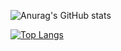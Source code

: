 ![Anurag's GitHub stats](https://github-readme-stats.vercel.app/api?username=swliu920322&show_icons=true&theme=radical)

[![Top Langs](https://github-readme-stats.vercel.app/api/top-langs/?username=swliu920322&layout=compact)](https://github.com/anuraghazra/github-readme-stats)
